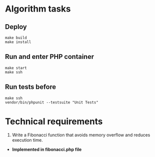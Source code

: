 # Algorithm tasks

## Deploy

```
make build
make install
```

## Run and enter PHP container 

```
make start
make ssh
```

## Run tests before

```
make ssh
vendor/bin/phpunit --testsuite "Unit Tests"
```

# Technical requirements

1) Write a Fibonacci function that avoids memory overflow and reduces execution time.
- **Implemented in fibonacci.php file**


